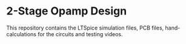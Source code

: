 # 2-Stage Opamp Design
This repository contains the LTSpice simulation files, PCB files, hand-calculations for the circuits and testing videos.
